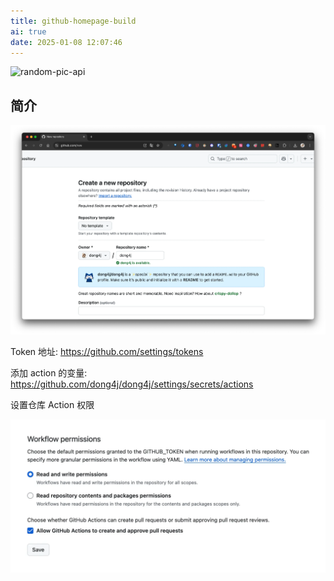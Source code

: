 ```yaml
---
title: github-homepage-build
ai: true
date: 2025-01-08 12:07:46
---
```


<!-- markdownlint-disable-next-line MD033 -->
<meta name="referrer" content="no-referrer"/>

![random-pic-api](https://cover.dong4j.ink:1024)

## 简介

![20250108175822_qnIkEf78.webp](./github-homepage-build/20250108175822_qnIkEf78.webp)

<!-- 
https://github.com/zylele/social-readme?tab=readme-ov-file

https://github.com/kautukkundan/Awesome-Profile-README-templates
https://github.com/anuraghazra/github-readme-stats
https://github.com/rahuldkjain/github-profile-readme-generator?tab=readme-ov-file

https://www.cnblogs.com/Cl0ud/p/13764921.html
https://zhuanlan.zhihu.com/p/454597068
https://github.com/abhisheknaiidu/awesome-github-profile-readme

https://github.com/anzhiyu-c/anzhiyu-c
https://github.com/anzhiyu-c/social-readme

-->


Token 地址: https://github.com/settings/tokens

添加 action 的变量: https://github.com/dong4j/dong4j/settings/secrets/actions

设置仓库 Action 权限

![20250109143952_tqgikaid.webp](./github-homepage-build/20250109143952_tqgikaid.webp)

